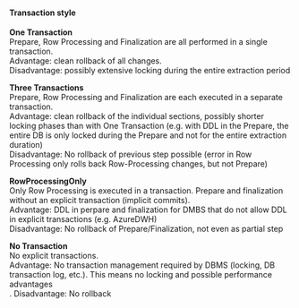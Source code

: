 #### Transaction style

**One Transaction** <br>
Prepare, Row Processing and Finalization are all performed in a single transaction.<br>
Advantage: clean rollback of all changes.<br>
Disadvantage: possibly extensive locking during the entire extraction period 


**Three Transactions**<br>
Prepare, Row Processing and Finalization are each executed in a separate transaction.<br>
Advantage: clean rollback of the individual sections, possibly shorter locking phases than with One Transaction (e.g. with DDL in the Prepare, the entire DB is only locked during the Prepare and not for the entire extraction duration) <br>
Disadvantage: No rollback of previous step possible (error in Row Processing only rolls back Row-Processing changes, but not Prepare) 


**RowProcessingOnly**<br> 
Only Row Processing is executed in a transaction. Prepare and finalization without an explicit transaction (implicit commits).<br>
Advantage: DDL in perpare and finalization for DMBS that do not allow DDL in explicit transactions (e.g. AzureDWH)<br>
Disadvantage: No rollback of Prepare/Finalization, not even as partial step 


**No Transaction**<br>
No explicit transactions.<br>
Advantage: No transaction management required by DBMS (locking, DB transaction log, etc.). This means no locking and possible performance advantages<br>.
Disadvantage: No rollback
